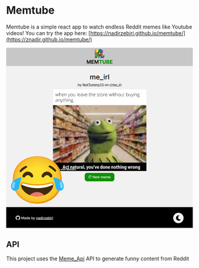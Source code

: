 # Memtube

Memtube is a simple react app to watch endless Reddit memes like Youtube videos! You can try the app here: [https://nadirzebiri.github.io/memtube/](https://znadir.github.io/memtube/)

![preview](./src/assets/img/preview.png)

## API

This project uses the [Meme_Api](https://github.com/D3vd/Meme_Api) API to generate funny content from Reddit

